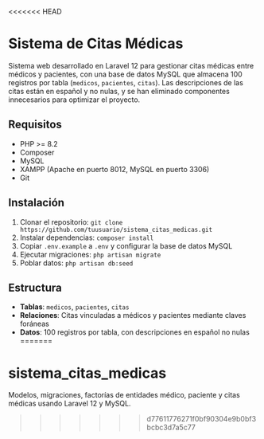 <<<<<<< HEAD
# Sistema de Citas Médicas

Sistema web desarrollado en Laravel 12 para gestionar citas médicas entre médicos y pacientes, con una base de datos MySQL que almacena 100 registros por tabla (`medicos`, `pacientes`, `citas`). Las descripciones de las citas están en español y no nulas, y se han eliminado componentes innecesarios para optimizar el proyecto.

## Requisitos

- PHP >= 8.2
- Composer
- MySQL
- XAMPP (Apache en puerto 8012, MySQL en puerto 3306)
- Git

## Instalación
1. Clonar el repositorio: `git clone https://github.com/tuusuario/sistema_citas_medicas.git`
2. Instalar dependencias: `composer install`
3. Copiar `.env.example` a `.env` y configurar la base de datos MySQL
4. Ejecutar migraciones: `php artisan migrate`
5. Poblar datos: `php artisan db:seed`

## Estructura
- **Tablas**: `medicos`, `pacientes`, `citas`
- **Relaciones**: Citas vinculadas a médicos y pacientes mediante claves foráneas
- **Datos**: 100 registros por tabla, con descripciones en español no nulas
=======
# sistema_citas_medicas
Modelos, migraciones, factorías de entidades médico, paciente y citas médicas usando Laravel 12 y MySQL.
>>>>>>> d77611776271f0bf90304e9b0bf3bcbc3d7a5c77
